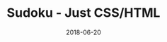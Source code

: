 ---
title: 'Sudoku - Just CSS/HTML'
description: 'Complete a sudoku puzzle without Javascript or server-side interaction.'
gametype: 'hard'
gameid: 34
date: 2018-06-20
tags: []
draft: false
type: 'games'
num19: [{'idx':1,'arr1':[1,2,3,4,5,6,7,8,9],'arr2':[1,2,3,4,5,6,7,8,9]},{'idx':2,'arr1':[1,2,3,4,5,6,7,8,9],'arr2':[1,2,3,4,5,6,7,8,9]},{'idx':3,'arr1':[1,2,3,4,5,6,7,8,9],'arr2':[1,2,3,4,5,6,7,8,9]},{'idx':4,'arr1':[1,2,3,4,5,6,7,8,9],'arr2':[1,2,3,4,5,6,7,8,9]},{'idx':5,'arr1':[1,2,3,4,5,6,7,8,9],'arr2':[1,2,3,4,5,6,7,8,9]},{'idx':6,'arr1':[1,2,3,4,5,6,7,8,9],'arr2':[1,2,3,4,5,6,7,8,9]},{'idx':7,'arr1':[1,2,3,4,5,6,7,8,9],'arr2':[1,2,3,4,5,6,7,8,9]},{'idx':8,'arr1':[1,2,3,4,5,6,7,8,9],'arr2':[1,2,3,4,5,6,7,8,9]},{'idx':9,'arr1':[1,2,3,4,5,6,7,8,9],'arr2':[1,2,3,4,5,6,7,8,9]}]
puzzle: [[0, 0, 0, 0, 0, 6, 0, 0, 2], [0, 0, 7, 0, 0, 1, 0, 0, 0], [0, 0, 9, 0, 0, 0, 6, 5, 0], [0, 0, 0, 4, 0, 0, 7, 0, 5], [0, 1, 0, 2, 0, 8, 0, 6, 0], [4, 0, 8, 0, 0, 9, 0, 0, 0], [0, 7, 4, 0, 0, 0, 3, 0, 0], [0, 0, 0, 1, 0, 0, 4, 0, 0], [6, 0, 0, 8, 0, 0, 0, 0, 0]]
layout: 'sudokucssstatic'
---